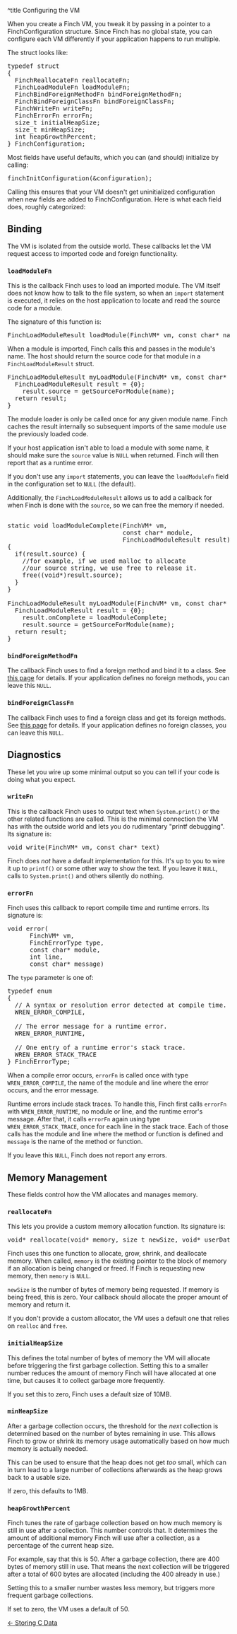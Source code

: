 ^title Configuring the VM

When you create a Finch VM, you tweak it by passing in a pointer to a
FinchConfiguration structure. Since Finch has no global state, you can configure
each VM differently if your application happens to run multiple.

The struct looks like:

<pre class="snippet" data-lang="c">
typedef struct
{
  FinchReallocateFn reallocateFn;
  FinchLoadModuleFn loadModuleFn;
  FinchBindForeignMethodFn bindForeignMethodFn;
  FinchBindForeignClassFn bindForeignClassFn;
  FinchWriteFn writeFn;
  FinchErrorFn errorFn;
  size_t initialHeapSize;
  size_t minHeapSize;
  int heapGrowthPercent;
} FinchConfiguration;
</pre>

Most fields have useful defaults, which you can (and should) initialize by
calling:

<pre class="snippet" data-lang="c">
finchInitConfiguration(&configuration);
</pre>

Calling this ensures that your VM doesn't get uninitialized configuration when
new fields are added to FinchConfiguration. Here is what each field does, roughly
categorized:

## Binding

The VM is isolated from the outside world. These callbacks let the VM request
access to imported code and foreign functionality.

### **`loadModuleFn`**

This is the callback Finch uses to load an imported module. The VM itself does
not know how to talk to the file system, so when an `import` statement is
executed, it relies on the host application to locate and read the source code
for a module.

The signature of this function is:

<pre class="snippet" data-lang="c">
FinchLoadModuleResult loadModule(FinchVM* vm, const char* name)
</pre>

When a module is imported, Finch calls this and passes in the module's name. The
host should return the source code for that module in a `FinchLoadModuleResult` struct.

<pre class="snippet" data-lang="c">
FinchLoadModuleResult myLoadModule(FinchVM* vm, const char* name) {
  FinchLoadModuleResult result = {0};
    result.source = getSourceForModule(name);
  return result;
}
</pre>

The module loader is only be called once for any given module name. Finch caches
the result internally so subsequent imports of the same module use the
previously loaded code.

If your host application isn't able to load a module with some name, it should
make sure the `source` value is `NULL` when returned. Finch will then report that as a runtime error.

If you don't use any `import` statements, you can leave the `loadModuleFn` field in
the configuration set to `NULL` (the default).

Additionally, the `FinchLoadModuleResult` allows us to add a callback for when Finch is 
done with the `source`, so we can free the memory if needed.

<pre class="snippet" data-lang="c">

static void loadModuleComplete(FinchVM* vm, 
                               const char* module,
                               FinchLoadModuleResult result) 
{
  if(result.source) {
    //for example, if we used malloc to allocate
    //our source string, we use free to release it.
    free((void*)result.source);
  }
}

FinchLoadModuleResult myLoadModule(FinchVM* vm, const char* name) {
  FinchLoadModuleResult result = {0};
    result.onComplete = loadModuleComplete;
    result.source = getSourceForModule(name);
  return result;
}
</pre>

### **`bindForeignMethodFn`**

The callback Finch uses to find a foreign method and bind it to a class. See
[this page][foreign method] for details. If your application defines no foreign
methods, you can leave this `NULL`.

[foreign method]: /embedding/calling-c-from-finch.html

### **`bindForeignClassFn`**

The callback Finch uses to find a foreign class and get its foreign methods. See
[this page][foreign class] for details. If your application defines no foreign
classes, you can leave this `NULL`.

[foreign class]: /embedding/storing-c-data.html

## Diagnostics

These let you wire up some minimal output so you can tell if your code is doing
what you expect.

### **`writeFn`**

This is the callback Finch uses to output text when `System.print()` or the other
related functions are called. This is the minimal connection the VM has with the
outside world and lets you do rudimentary "printf debugging". Its signature is:

<pre class="snippet" data-lang="c">
void write(FinchVM* vm, const char* text)
</pre>

Finch does *not* have a default implementation for this. It's up to you to wire
it up to `printf()` or some other way to show the text. If you leave it `NULL`,
calls to `System.print()` and others silently do nothing.

### **`errorFn`**

Finch uses this callback to report compile time and runtime errors. Its signature
is:

<pre class="snippet" data-lang="c">
void error(
      FinchVM* vm, 
      FinchErrorType type,
      const char* module,
      int line,
      const char* message)
</pre>

The `type` parameter is one of:

<pre class="snippet" data-lang="c">
typedef enum
{
  // A syntax or resolution error detected at compile time.
  WREN_ERROR_COMPILE,

  // The error message for a runtime error.
  WREN_ERROR_RUNTIME,

  // One entry of a runtime error's stack trace.
  WREN_ERROR_STACK_TRACE
} FinchErrorType;
</pre>

When a compile error occurs, `errorFn` is called once with type
`WREN_ERROR_COMPILE`, the name of the module and line where the error occurs,
and the error message.

Runtime errors include stack traces. To handle this, Finch first calls `errorFn`
with `WREN_ERROR_RUNTIME`, no module or line, and the runtime error's message.
After that, it calls `errorFn` again using type `WREN_ERROR_STACK_TRACE`, once
for each line in the stack trace. Each of those calls has the module and line
where the method or function is defined and `message` is the name of the method
or function.

If you leave this `NULL`, Finch does not report any errors.

## Memory Management

These fields control how the VM allocates and manages memory.

### **`reallocateFn`**

This lets you provide a custom memory allocation function. Its signature is:

<pre class="snippet" data-lang="c">
void* reallocate(void* memory, size_t newSize, void* userData)
</pre>

Finch uses this one function to allocate, grow, shrink, and deallocate memory.
When called, `memory` is the existing pointer to the block of memory if an
allocation is being changed or freed. If Finch is requesting new memory, then
`memory` is `NULL`.

`newSize` is the number of bytes of memory being requested. If memory is being
freed, this is zero. Your callback should allocate the proper amount of memory
and return it.

If you don't provide a custom allocator, the VM uses a default one that relies
on `realloc` and `free`.

### **`initialHeapSize`**

This defines the total number of bytes of memory the VM will allocate before
triggering the first garbage collection. Setting this to a smaller number
reduces the amount of memory Finch will have allocated at one time, but causes it
to collect garbage more frequently.

If you set this to zero, Finch uses a default size of 10MB.

### **`minHeapSize`**

After a garbage collection occurs, the threshold for the *next* collection is
determined based on the number of bytes remaining in use. This allows Finch to
grow or shrink its memory usage automatically based on how much memory is
actually needed.

This can be used to ensure that the heap does not get *too* small, which can
in turn lead to a large number of collections afterwards as the heap grows
back to a usable size.

If zero, this defaults to 1MB.

### **`heapGrowthPercent`**

Finch tunes the rate of garbage collection based on how much memory is still in
use after a collection. This number controls that. It determines the amount of
additional memory Finch will use after a collection, as a percentage of the
current heap size.

For example, say that this is 50. After a garbage collection, there are 400
bytes of memory still in use. That means the next collection will be triggered
after a total of 600 bytes are allocated (including the 400 already in use.)

Setting this to a smaller number wastes less memory, but triggers more
frequent garbage collections.

If set to zero, the VM uses a default of 50.

<a href="storing-c-data.html">&larr; Storing C Data</a>
